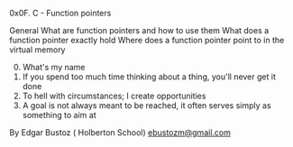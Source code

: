 0x0F. C - Function pointers

General
What are function pointers and how to use them
What does a function pointer exactly hold
Where does a function pointer point to in the virtual memory

0. What's my name
1. If you spend too much time thinking about a thing, you'll never get it done
2. To hell with circumstances; I create opportunities
3. A goal is not always meant to be reached, it often serves simply as something to aim at

By Edgar Bustoz ( Holberton School)
ebustozm@gmail.com
